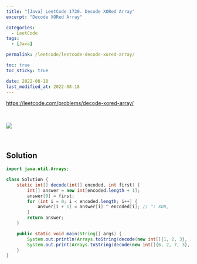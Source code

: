```yaml
---
title: "[Java] LeetCode 1720. Decode XORed Array"
excerpt: "Decode XORed Array"

categories:
  - LeetCode
tags:
  - [Java]

permalink: /leetcode/leetcode-decode-xored-array/

toc: true
toc_sticky: true

date: 2022-08-18
last_modified_at: 2022-08-18
---
```


<https://leetcode.com/problems/decode-xored-array/>

<br>

![](https://whal.eu/i/zpr3NdL7)

<br>

## Solution

```java
import java.util.Arrays;

class Solution {
    static int[] decode(int[] encoded, int first) {
        int[] answer = new int[encoded.length + 1];
        answer[0] = first;
        for (int i = 0; i < encoded.length; i++) {
            answer[i + 1] = answer[i] ^ encoded[i]; // ^: XOR,
        }
        return answer;
    }

    public static void main(String[] args) {
        System.out.println(Arrays.toString(decode(new int[]{1, 2, 3}, 1)));
        System.out.print(Arrays.toString(decode(new int[]{6, 2, 7, 3}, 4)));
    }
}
```